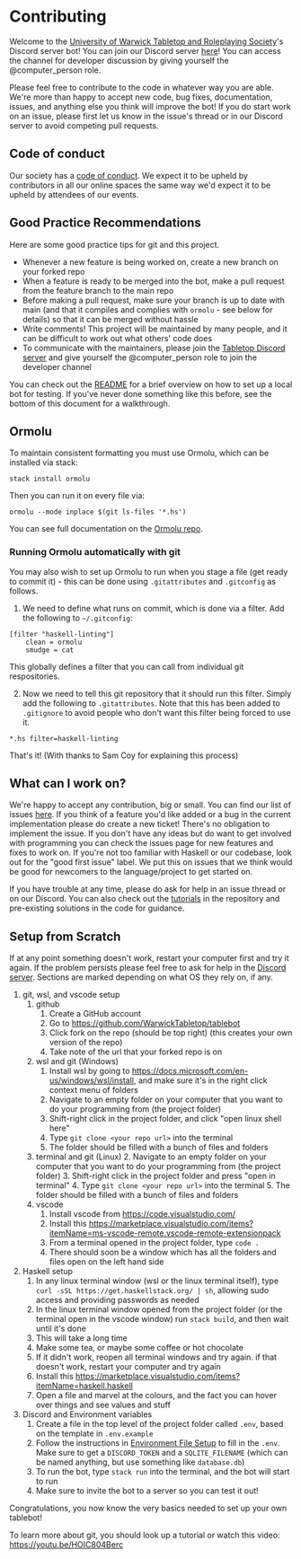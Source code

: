 # Contributing

Welcome to the [University of Warwick Tabletop and Roleplaying Society](https://warwicktabletop.co.uk)'s Discord server bot! You can join our Discord server [here](https://warwicktabletop.co.uk/discord)! You can access the channel for developer discussion by giving yourself the @computer_person role.

Please feel free to contribute to the code in whatever way you are able. We're more than happy to accept new code, bug fixes, documentation, issues, and anything else you think will improve the bot! If you do start work on an issue, please first let us know in the issue's thread or in our Discord server to avoid competing pull requests.

## Code of conduct

Our society has a [code of conduct](https://www.warwicktabletop.co.uk/page/codeofconduct/). We expect it to be upheld by contributors in all our online spaces the same way we'd expect it to be upheld by attendees of our events.

## Good Practice Recommendations

Here are some good practice tips for git and this project.

* Whenever a new feature is being worked on, create a new branch on your forked repo
* When a feature is ready to be merged into the bot, make a pull request from the feature branch to the main repo
* Before making a pull request, make sure your branch is up to date with main (and that it compiles and complies with `ormolu` - see below for details) so that it can be merged without hassle
* Write comments! This project will be maintained by many people, and it can be difficult to work out what others' code does
* To communicate with the maintainers, please join the [Tabletop Discord server](https://warwicktabletop.co.uk/discord) and give yourself the @computer_person role to join the developer channel

You can check out the [README](https://github.com/WarwickTabletop/tablebot#readme) for a brief overview on how to set up a local bot for testing. If you've never done something like this before, see the bottom of this document for a walkthrough.

## Ormolu

To maintain consistent formatting you must use Ormolu, which can be installed via stack:

`stack install ormolu`

Then you can run it on every file via:

`ormolu --mode inplace $(git ls-files '*.hs')`

You can see full documentation on the [Ormolu repo](https://github.com/tweag/ormolu#usage).

### Running Ormolu automatically with git

You may also wish to set up Ormolu to run when you stage a file (get ready to commit it) - this can be done using `.gitattributes` and `.gitconfig` as follows.

1. We need to define what runs on commit, which is done via a filter. Add the following to `~/.gitconfig`:
```
[filter "haskell-linting"]
    clean = ormolu
    smudge = cat
```
This globally defines a filter that you can call from individual git respositories.

2. Now we need to tell this git repository that it should run this filter. Simply add the following to `.gitattributes`. Note that this has been added to `.gitignore` to avoid people who don't want this filter being forced to use it.
```
*.hs filter=haskell-linting
```

That's it! (With thanks to Sam Coy for explaining this process)

## What can I work on?

We're happy to accept any contribution, big or small. You can find our list of issues [here](https://github.com/WarwickTabletop/tablebot/issues). If you think of a feature you'd like added or a bug in the current implementation please do create a new ticket! There's no obligation to implement the issue. If you don't have any ideas but do want to get involved with programming you can check the issues page for new features and fixes to work on. If you're not too familiar with Haskell or our codebase, look out for the "good first issue" label. We put this on issues that we think would be good for newcomers to the language/project to get started on.

If you have trouble at any time, please do ask for help in an issue thread or on our Discord. You can also check out the [tutorials](https://github.com/WarwickTabletop/tablebot/tree/main/tutorials) in the repository and pre-existing solutions in the code for guidance.

## Setup from Scratch

If at any point something doesn't work, restart your computer first and try it again. If the problem persists please feel free to ask for help in the [Discord server](https://www.warwicktabletop.co.uk/discord/). Sections are marked depending on what OS they rely on, if any.

1. git, wsl, and vscode setup
    1. github
        1. Create a GitHub account
        2. Go to <https://github.com/WarwickTabletop/tablebot>
        3. Click fork on the repo (should be top right) (this creates your own version of the repo)
        4. Take note of the url that your forked repo is on
    2. wsl and git (Windows)
        1. Install wsl by going to <https://docs.microsoft.com/en-us/windows/wsl/install>, and make sure it's in the right click context menu of folders
        2. Navigate to an empty folder on your computer that you want to do your programming from (the project folder)
        3. Shift-right click in the project folder, and click "open linux shell here"
        4. Type `git clone <your repo url>` into the terminal
        5. The folder should be filled with a bunch of files and folders
    3. terminal and git (Linux)
        2. Navigate to an empty folder on your computer that you want to do your programming from (the project folder)
        3. Shift-right click in the project folder and press "open in terminal"
        4. Type `git clone <your repo url>` into the terminal
        5. The folder should be filled with a bunch of files and folders
    4. vscode
        1. Install vscode from <https://code.visualstudio.com/>
        2. Install this <https://marketplace.visualstudio.com/items?itemName=ms-vscode-remote.vscode-remote-extensionpack>
        3. From a terminal opened in the project folder, type `code .`
        4. There should soon be a window which has all the folders and files open on the left hand side
2. Haskell setup
    1. In any linux terminal window (wsl or the linux terminal itself), type `curl -sSL https://get.haskellstack.org/ | sh`, allowing sudo access and providing passwords as needed
    2. In the linux terminal window opened from the project folder (or the terminal open in the vscode window) run `stack build`, and then wait until it's done
    3. This will take a long time
    4. Make some tea, or maybe some coffee or hot chocolate
    5. If it didn't work, reopen all terminal windows and try again. if that doesn't work, restart your computer and try again
    6. Install this <https://marketplace.visualstudio.com/items?itemName=haskell.haskell>
    7. Open a file and marvel at the colours, and the fact you can hover over things and see values and stuff
3. Discord and Environment variables
    1. Create a file in the top level of the project folder called `.env`, based on the template in `.env.example`
    2. Follow the instructions in [Environment File Setup](#environment-file-setup) to fill in the `.env`. Make sure to get a `DISCORD_TOKEN` and a `SQLITE_FILENAME` (which can be named anything, but use something like `database.db`)
    3. To run the bot, type `stack run` into the terminal, and the bot will start to run
    4. Make sure to invite the bot to a server so you can test it out!

Congratulations, you now know the very basics needed to set up your own tablebot!

To learn more about git, you should look up a tutorial or watch this video: <https://youtu.be/HOIC804Berc>
